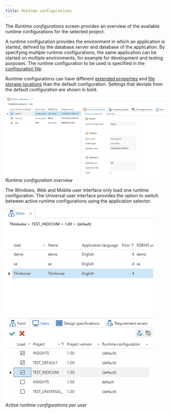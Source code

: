 ```yaml
---
title: Runtime configurations
---
```


The *Runtime configurations* screen provides an overview of the available runtime configurations for the selected project.

A runtime configuration provides the environment in which an application is started, defined by the database server and database of the application. By specifying multiple runtime configurations, the same application can be started on multiple environments, for example for development and testing purposes. The runtime configuration to be used is specified in the [configuration file](configuration_file).

Runtime configurations can have different [extended properties](extended_properties) and [file storage locations](../kb/file_storage) than the default configuration. Settings that deviate from the default configuration are shown in bold.

![1537777102204](../assets/sf/1537777102204.png)
*Runtime configuration overview*

The Windows, Web and Mobile user interface only load one runtime configuration. The Universal user interface provides the option to switch between active runtime configurations using the application selector.

![1537777102204](../assets/sf/user_runtime_configurations.png)
*Active runtime configurations per user*